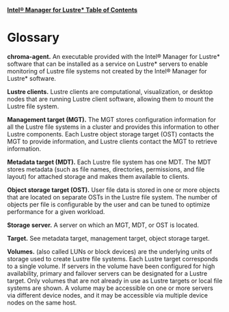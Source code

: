 <a href="../README.md">**Intel® Manager for Lustre\* Table of Contents**</a>
# <a id="13.0"></a>Glossary

**chroma-agent.** An executable provided with the Intel® Manager for Lustre* software that can be installed as a service on Lustre* servers to enable monitoring of Lustre file systems not created by the Intel® Manager for Lustre* software. 

**Lustre clients.** Lustre clients are computational, visualization, or desktop nodes that are running Lustre client software, allowing them to mount the Lustre file system.

**Management target (MGT).** The MGT stores configuration information for all the Lustre file systems in a cluster and provides this information to other Lustre components. Each Lustre object storage target (OST) contacts the MGT to provide information, and Lustre clients contact the MGT to retrieve information.

**Metadata target (MDT).** Each Lustre file system has one MDT. The MDT stores metadata (such as file names, directories, permissions, and file layout) for attached storage and makes them available to clients.

**Object storage target (OST).** User file data is stored in one or more objects that are located on separate OSTs in the Lustre file system. The number of objects per file is configurable by the user and can be tuned to optimize performance for a given workload.

**Storage server.** A server on which an MGT, MDT, or OST is located. 

**Target.** See metadata target, management target, object storage target.

**Volumes.** (also called LUNs or block devices) are the underlying units of storage used to create Lustre file systems. Each Lustre target corresponds to a single volume. If servers in the volume have been configured for high availability, primary and failover servers can be designated for a Lustre target. Only volumes that are not already in use as Lustre targets or local file systems are shown. A volume may be accessible on one or more servers via different device nodes, and it may be accessible via multiple device nodes on the same host.